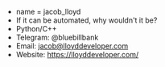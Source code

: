 - name = jacob_lloyd
- If it can be automated, why wouldn't it be?
- Python/C++
- Telegram: @bluebillbank
- Email: jacob@lloyddeveloper.com
- Website: https://lloyddeveloper.com/
